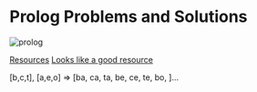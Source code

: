 # Prolog Problems and Solutions

![prolog](http://i3.cpcache.com/product/1157448869/swiprolog_owl_tote_bag.jpg?height=460&width=460&qv=90)

[Resources](https://github.com/jcoder58/PrologTutorials)
[Looks like a good resource](https://www.cpp.edu/~jrfisher/www/prolog_tutorial/contents.html)

[b,c,t], [a,e,o] => [ba, ca, ta, be, ce, te, bo, ]...